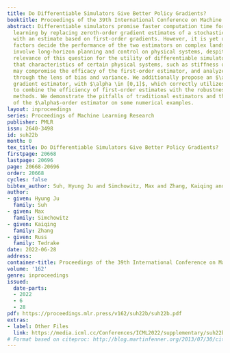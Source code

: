 ```yaml
---
title: Do Differentiable Simulators Give Better Policy Gradients?
booktitle: Proceedings of the 39th International Conference on Machine Learning
abstract: Differentiable simulators promise faster computation time for reinforcement
  learning by replacing zeroth-order gradient estimates of a stochastic objective
  with an estimate based on first-order gradients. However, it is yet unclear what
  factors decide the performance of the two estimators on complex landscapes that
  involve long-horizon planning and control on physical systems, despite the crucial
  relevance of this question for the utility of differentiable simulators. We show
  that characteristics of certain physical systems, such as stiffness or discontinuities,
  may compromise the efficacy of the first-order estimator, and analyze this phenomenon
  through the lens of bias and variance. We additionally propose an $\alpha$-order
  gradient estimator, with $\alpha \in [0,1]$, which correctly utilizes exact gradients
  to combine the efficiency of first-order estimates with the robustness of zero-order
  methods. We demonstrate the pitfalls of traditional estimators and the advantages
  of the $\alpha$-order estimator on some numerical examples.
layout: inproceedings
series: Proceedings of Machine Learning Research
publisher: PMLR
issn: 2640-3498
id: suh22b
month: 0
tex_title: Do Differentiable Simulators Give Better Policy Gradients?
firstpage: 20668
lastpage: 20696
page: 20668-20696
order: 20668
cycles: false
bibtex_author: Suh, Hyung Ju and Simchowitz, Max and Zhang, Kaiqing and Tedrake, Russ
author:
- given: Hyung Ju
  family: Suh
- given: Max
  family: Simchowitz
- given: Kaiqing
  family: Zhang
- given: Russ
  family: Tedrake
date: 2022-06-28
address:
container-title: Proceedings of the 39th International Conference on Machine Learning
volume: '162'
genre: inproceedings
issued:
  date-parts:
  - 2022
  - 6
  - 28
pdf: https://proceedings.mlr.press/v162/suh22b/suh22b.pdf
extras:
- label: Other Files
  link: https://media.icml.cc/Conferences/ICML2022/supplementary/suh22b-supp.zip
# Format based on citeproc: http://blog.martinfenner.org/2013/07/30/citeproc-yaml-for-bibliographies/
---
```

